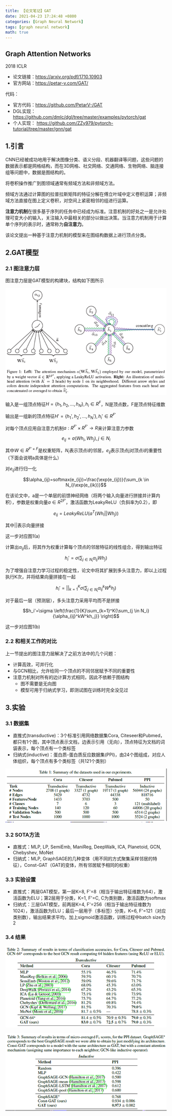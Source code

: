 ```yaml
---
title: 【论文笔记】GAT
date: 2021-04-23 17:24:48 +0800
categories: [Graph Neural Network]
tags: [graph neural network]
math: true
---
```

## Graph Attention Networks
2018 ICLR
* 论文链接：<https://arxiv.org/pdf/1710.10903>
* 官方网站：<https://petar-v.com/GAT/>

代码：
* 官方代码：<https://github.com/PetarV-/GAT>
* DGL实现：<https://github.com/dmlc/dgl/tree/master/examples/pytorch/gat>
* 个人实现： <https://github.com/ZZy979/pytorch-tutorial/tree/master/gnn/gat>

## 1.引言
CNN已经被成功地用于解决图像分类、语义分段、机器翻译等问题，这些问题的数据表示都是网格结构，而在3D网格、社交网络、交通网络、生物网络、脑连接组等问题中，数据是图结构的。

将卷积操作推广到图领域通常有频域方法和非频域方法。

频域方法通过计算图的拉普拉斯矩阵的特征分解在傅立叶域中定义卷积运算；非频域方法直接在图上定义卷积，对空间上紧密相邻的组进行运算。

**注意力机制**在很多基于序列的任务中已经成为标准。注意机制的好处之一是允许处理可变大小的输入，关注输入中最相关的部分以做出决策。当注意力机制用于计算单个序列的表示时，通常称为**自注意力**。

该论文提出一种基于注意力机制的模型来在图结构数据上进行顶点分类。

## 2.GAT模型
### 2.1 图注意力层
图注意力层是GAT模型的构建块，结构如下图所示

![图注意力层](/assets/images/gat/图注意力层.png)

输入是一组顶点特征$H=\lbrace h_1,h_2,…,h_N\rbrace,h_i \in R^F$，N是顶点数，F是顶点特征维数

输出是一组新的顶点特征$H'=\lbrace h_1',h_2',…,h_N'\rbrace,h_i' \in R^{F'}$

对每个顶点应用自注意力机制$a:R^{F'} \times R^{F'} \to R$来计算注意力参数

$$e_{ij}=a(Wh_i,Wh_j ),j \in N_i$$

其中$W \in R^{F' \times F}$是权重矩阵，$N_i$表示顶点i的邻居，$e_{ij}$表示顶点j对顶点i的重要性（下面会说明a具体是什么）

对$e_{ij}$进行归一化

$$\alpha_{ij}=softmax(e_{ij})=\frac{\exp(e_{ij})}{\sum_{k \in N_i}\exp(e_{ik})}$$

在该论文中，a是一个单层的前馈神经网络（将两个输入向量进行拼接并计算内积），参数是权重向量$a \in R^{2F'}$，激活函数为LeakyReLU（负斜率为0.2），即

$$e_{ij}=LeakyReLU(a^T (Wh_i || Wh_j))$$

其中\|\|表示向量拼接

这一步对应图1(a)

计算出$\alpha_{ij}$后，将其作为权重计算每个顶点的邻居特征的线性组合，得到输出特征

$$h_i'=\sigma \left(\sum_{j \in N_i}{\alpha_{ij}Wh_j} \right)$$

为了增强自注意力学习过程的稳定性，论文中将其扩展到多头注意力，即以上过程执行K次，并将结果向量拼接在一起

$$h_i'={||}_{k=1}^K \sigma \left(\sum_{j \in N_i}{\alpha_{ij}^kW^kh_j} \right)$$

对于最后一层（预测层），多头注意力采用平均而不是拼接

$$h_i'=\sigma \left(\frac{1}{K}\sum_{k=1}^K{\sum_{j \in N_i}{\alpha_{ij}^kW^kh_j}} \right)$$

这一步对应图1(b)

### 2.2 和相关工作的对比
上一节提出的图注意力层解决了之前方法中的几个问题：
* 计算高效，可并行化
* 与GCN相比，允许给同一个顶点的不同邻居赋予不同的重要性
* 注意力机制对所有的边计算方式相同，因此不依赖于图结构
  * 图不需要是无向图
  * 模型可用于归纳式学习，即测试图在训练时完全没见过

## 3.实验
### 3.1 数据集
* 直推式(transductive)：3个标准引用网络数据集Cora, Citeseer和Pubmed，都只有1个图，其中顶点表示文档，边表示引用（无向），顶点特征为文档的词袋表示，每个顶点有一个类标签
* 归纳式(inductive)：蛋白质-蛋白质反应数据集(PPI)，由24个图组成，对应人体组织，每个顶点有多个类标签（共121个类别）

![数据集](/assets/images/gat/数据集.png)

### 3.2 SOTA方法
* 直推式：MLP, LP, SemiEmb, ManiReg, DeepWalk, ICA, Planetoid, GCN, Chebyshev, MoNet
* 归纳式：MLP, GraphSAGE的几种变体（用不同的方式聚集采样邻居的特征），Const-GAT（GAT的变体，所有邻居赋予相同的权重）

### 3.3 实验设置
* 直推式：两层GAT模型，第一层K=8, F'=8（相当于输出特征维数为64），激活函数为ELU；第2层用于分类，K=1, F'=C, C为类别数，激活函数为softmax
* 归纳式：三层GAT模型，前两层K=4, F'=256（相当于输出特征维数为1024），激活函数为ELU；最后一层用于（多标签）分类，K=6, F'=121（对应类别数），输出结果求平均，加上sigmoid激活函数，训练过程中batch size为2

### 3.4 结果
![结果1](/assets/images/gat/结果1.png)

![结果2](/assets/images/gat/结果2.png)
